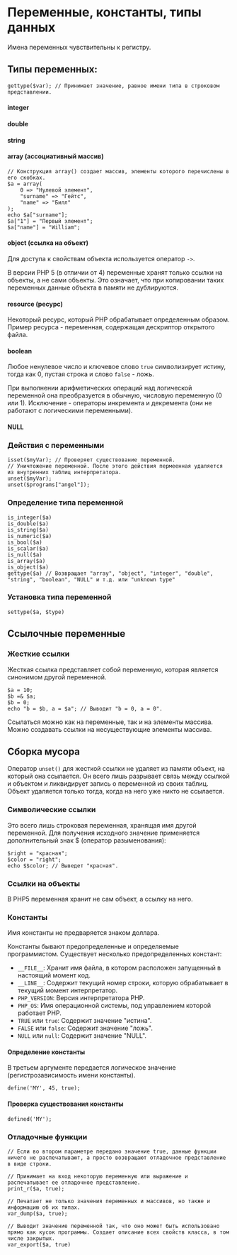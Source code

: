 # Переменные, константы, типы данных

Имена переменных чувствительны к регистру.

## Типы переменных:

    gettype($var); // Принимает значение, равное имени типа в строковом представлении.

#### integer

#### double

#### string

#### array (ассоциативный массив)

    // Конструкция array() создает массив, элементы которого перечислены в его скобках.
    $a = array(
        0 => "Нулевой элемент",
        "surname" => "Гейтс",
        "name" => "Билл"
    );
    echo $a["surname"];
    $a["1"] = "Первый элемент";
    $a["name"] = "William";

#### object (ссылка на объект)

Для доступа к свойствам объекта используется оператор `->`.

В версии PHP 5 (в отличии от 4) переменные хранят только ссылки на объекты, а не сами объекты. Это означает, что при копировании таких переменных данные объекта в памяти не дублируются.

#### resource (ресурс)

Некоторый ресурс, который PHP обрабатывает определенным образом. Пример ресурса - переменная, содержащая дескриптор открытого файла.

#### boolean

Любое ненулевое число и ключевое слово `true` символизирует истину, тогда как 0, пустая строка и слово `false` - ложь.

При выполнении арифметических операций над логической переменной она преобразуется в обычную, числовую переменную (0 или 1). Исключение - операторы инкремента и декремента (они не работают с логическими переменными).

#### NULL

### Действия с переменными

    isset($myVar); // Проверяет существование переменной.
    // Уничтожение переменной. После этого действия пермеенная удаляется из внутренних таблиц интерпретатора.
    unset($myVar);
    unset($programs["angel"]);

### Определение типа переменной

    is_integer($a)
    is_double($a)
    is_string($a)
    is_numeric($a)
    is_bool($a)
    is_scalar($a)
    is_null($a)
    is_array($a)
    is_object($a)
    gettype($a) // Возвращает "array", "object", "integer", "double", "string", "boolean", "NULL" и т.д. или "unknown type"

### Установка типа переменной

    settype($a, $type)

## Ссылочные переменные

### Жесткие ссылки

Жесткая ссылка представляет собой переменную, которая является синонимом другой переменной.

    $a = 10;
    $b =& $a;
    $b = 0;
    echo "b = $b, a = $a"; // Выводит "b = 0, a = 0".

Ссылаться можно как на переменные, так и  на элементы массива. Можно создавать ссылки на несуществующие элементы массива.

## Сборка мусора

Оператор `unset()` для жесткой ссылки не удаляет из памяти объект, на который она ссылается. Он всего лишь разрывает связь между ссылкой и объектом и ликвидирует запись о переменной из своих таблиц. Объект удаляется только тогда, когда на него уже никто не ссылается.

### Символические ссылки

Это всего лишь строковая переменная, хранящая имя другой переменной. Для получения исходного значение применяется дополнительный знак $ (оператор разыменования):

    $right = "красная";
    $color = "right";
    echo $$color; // Выведет "красная".

### Ссылки на объекты

В PHP5 переменная хранит не сам объект, а ссылку на него.

### Константы

Имя константы не предваряется знаком доллара.

Константы бывают предопределенные и определяемые программистом. Существует несколько предопределенных констант:

* `__FILE__`: Хранит имя файла, в котором расположен запущенный в настоящий момент код.
* `__LINE__`: Содержит текущий номер строки, которую обрабатывает в текущий момент интерпретатор.
* `PHP_VERSION`: Версия интерпретатора PHP.
* `PHP_OS`: Имя операционной системы, под управлением которой работает PHP.
* `TRUE` или `true`: Содержит значение "истина".
* `FALSE` или `false`: Содержит значение "ложь".
* `NULL` или `null`: Содержит значение "NULL".

#### Определение константы

В третьем аргументе передается логическое значение (регистрозависимость имени константы).

    define('MY', 45, true);

#### Проверка существования константы

    defined('MY');

### Отладочные функции

    // Если во втором параметре передано значение true, данные функции ничего не распечатывают, а просто возвращают отладочное представление в виде строки.
    
    // Принимает на вход некоторую переменную или выражение и распечатывает ее отладочное представление.
    print_r($a, true);
    
    // Печатает не только значения переменных и массивов, но также и информацию об их типах.
    var_dump($a, true);
    
    // Выводит значение переменной так, что оно может быть использовано прямо как кусок программы. Создает описание всех свойств класса, в том числе закрытых.
    var_export($a, true)